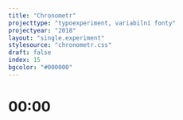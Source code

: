 ```yaml
---
title: "Chronometr"
projecttype: "typoexperiment, variabilní fonty"
projectyear: "2018"
layout: "single.experiment"
stylesource: "chronometr.css"
draft: false
index: 15
bgcolor: "#000000"
---
```


<div id="clockWrapper">
	<h1 id="varClock"><span id="anim1">0</span><span id="anim2">0</span>:<span id="anim3">0</span><span id="anim4">0</span></h1>
</div>

<script>
    function checkTime(i) {
        if (i < 10) {
            i = "0" + i;
        }
        return i;
    }

    function updateTime() {
        date = new Date();
        hours = date.getHours().toString();
        minutes = date.getMinutes().toString();
        hours = checkTime(hours);
        minutes = checkTime(minutes);
        hou = hours.charAt(0);
        rs = hours.charAt(1);
        min = minutes.charAt(0);
        utes = minutes.charAt(1);

        document.getElementById("anim1").innerHTML = hou;
        document.getElementById("anim2").innerHTML = rs;
        document.getElementById("anim3").innerHTML = min;
        document.getElementById("anim4").innerHTML = utes;

        document.getElementById("anim1").style.animationDuration = hou + "s";
        document.getElementById("anim2").style.animationDuration = rs + "s";
        document.getElementById("anim3").style.animationDuration = min + "s";
        document.getElementById("anim4").style.animationDuration = utes + "s";

        setTimeout(updateTime, 1000);
    }

    document.addEventListener('DOMContentLoaded', updateTime());
</script>